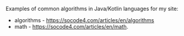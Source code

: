 Examples of common algorithms in Java/Kotlin languages for my site: 
* algorithms - https://socode4.com/articles/en/algorithms 
* math - https://socode4.com/articles/en/math.

